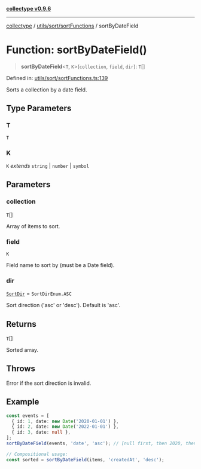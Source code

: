 [**collectype v0.9.6**](../../../../README.md)

***

[collectype](../../../../modules.md) / [utils/sort/sortFunctions](../README.md) / sortByDateField

# Function: sortByDateField()

> **sortByDateField**\<`T`, `K`\>(`collection`, `field`, `dir`): `T`[]

Defined in: [utils/sort/sortFunctions.ts:139](https://github.com/maduhaime/collectype/blob/ba52424b164c706fb5e7ecc5581685b53a2ac88d/src/utils/sort/sortFunctions.ts#L139)

Sorts a collection by a date field.

## Type Parameters

### T

`T`

### K

`K` *extends* `string` \| `number` \| `symbol`

## Parameters

### collection

`T`[]

Array of items to sort.

### field

`K`

Field name to sort by (must be a Date field).

### dir

[`SortDir`](../../../../enums/sort/type-aliases/SortDir.md) = `SortDirEnum.ASC`

Sort direction ('asc' or 'desc'). Default is 'asc'.

## Returns

`T`[]

Sorted array.

## Throws

Error if the sort direction is invalid.

## Example

```ts
const events = [
  { id: 1, date: new Date('2020-01-01') },
  { id: 2, date: new Date('2022-01-01') },
  { id: 3, date: null },
];
sortByDateField(events, 'date', 'asc'); // [null first, then 2020, then 2022]

// Compositional usage:
const sorted = sortByDateField(items, 'createdAt', 'desc');
```
